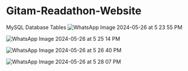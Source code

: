 # Gitam-Readathon-Website

MySQL Database Tables
![WhatsApp Image 2024-05-26 at 5 23 55 PM](https://github.com/krishnavarmavetukuri/Gitam-Readathon-Website/assets/114820481/d4408712-fd4c-49c0-99c1-7ef7fd20abc4)

![WhatsApp Image 2024-05-26 at 5 25 14 PM](https://github.com/krishnavarmavetukuri/Gitam-Readathon-Website/assets/114820481/c4f07cde-6edd-4279-b003-f825e4a022d5)

![WhatsApp Image 2024-05-26 at 5 26 40 PM](https://github.com/krishnavarmavetukuri/Gitam-Readathon-Website/assets/114820481/ec515dbc-d1e6-49a0-bacb-39f1d89bce9c)

![WhatsApp Image 2024-05-26 at 5 28 07 PM](https://github.com/krishnavarmavetukuri/Gitam-Readathon-Website/assets/114820481/42d174d6-358f-4a36-999d-0833de01f39d)

